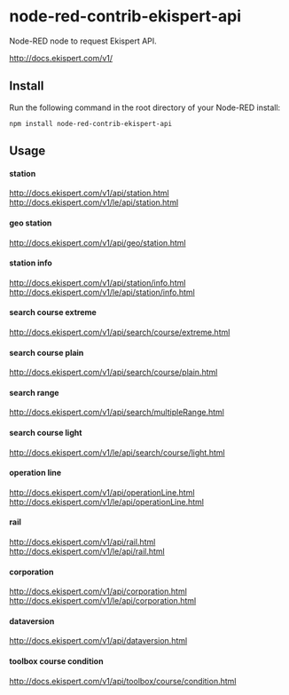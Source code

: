 # node-red-contrib-ekispert-api

Node-RED node to request Ekispert API.

http://docs.ekispert.com/v1/

## Install

Run the following command in the root directory of your Node-RED install:

~~~
npm install node-red-contrib-ekispert-api
~~~

## Usage

#### station

http://docs.ekispert.com/v1/api/station.html
http://docs.ekispert.com/v1/le/api/station.html

#### geo station

http://docs.ekispert.com/v1/api/geo/station.html

#### station info

http://docs.ekispert.com/v1/api/station/info.html
http://docs.ekispert.com/v1/le/api/station/info.html

#### search course extreme

http://docs.ekispert.com/v1/api/search/course/extreme.html

#### search course plain

http://docs.ekispert.com/v1/api/search/course/plain.html

#### search range

http://docs.ekispert.com/v1/api/search/multipleRange.html

#### search course light

http://docs.ekispert.com/v1/le/api/search/course/light.html

#### operation line

http://docs.ekispert.com/v1/api/operationLine.html
http://docs.ekispert.com/v1/le/api/operationLine.html

#### rail

http://docs.ekispert.com/v1/api/rail.html
http://docs.ekispert.com/v1/le/api/rail.html

#### corporation

http://docs.ekispert.com/v1/api/corporation.html
http://docs.ekispert.com/v1/le/api/corporation.html

#### dataversion

http://docs.ekispert.com/v1/api/dataversion.html

#### toolbox course condition

http://docs.ekispert.com/v1/api/toolbox/course/condition.html
